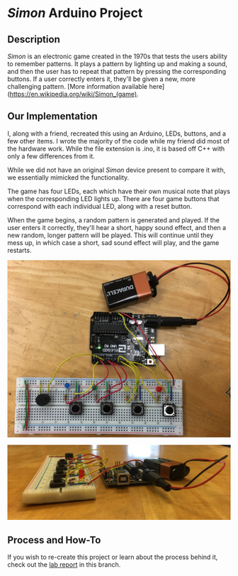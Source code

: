 # *Simon* Arduino Project

## Description
*Simon* is an electronic game created in the 1970s that tests the users ability to remember patterns. It plays a pattern by lighting up and making a sound, and then the user has to repeat that pattern by pressing the corresponding buttons. If a user correctly enters it, they'll be given a new, more challenging pattern. [More information available here](https://en.wikipedia.org/wiki/Simon_(game).  

## Our Implementation
I, along with a friend, recreated this using an Arduino, LEDs, buttons, and a few other items. I wrote the majority of the code while my friend did most of the hardware work. While the file extension is .ino, it is based off C++ with only a few differences from it.  

While we did not have an original *Simon* device present to compare it with, we essentially mimicked the functionality.  

The game has four LEDs, each which have their own musical note that plays when the corresponding LED lights up. There are four game buttons that correspond with each individual LED, along with a reset button.  

When the game begins, a random pattern is generated and played. If the user enters it correctly, they'll hear a short, happy sound effect, and then a new random, longer pattern will be played. This will continue until they mess up, in which case a short, sad sound effect will play, and the game restarts.  

![top view of Simon Arduino we created](photos/Simon_Arduino_top.jpg)  

![side view of Simon Arduino we created](photos/Simon_Arduino.jpg)

## Process and How-To
If you wish to re-create this project or learn about the process behind it, check out the [lab report](LabReport.pdf) in this branch.
